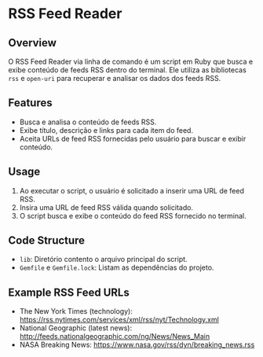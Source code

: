 # RSS Feed Reader

## Overview
O RSS Feed Reader via linha de comando é um script em Ruby que 
busca e exibe conteúdo de feeds RSS dentro do terminal. Ele utiliza 
as bibliotecas `rss` e `open-uri` para recuperar e analisar os dados dos feeds RSS.


## Features
- Busca e analisa o conteúdo de feeds RSS.
- Exibe título, descrição e links para cada item do feed.
- Aceita URLs de feed RSS fornecidas pelo usuário para buscar e exibir conteúdo.


## Usage
1. Ao executar o script, o usuário é solicitado a inserir uma URL de feed RSS.
2. Insira uma URL de feed RSS válida quando solicitado.
3. O script busca e exibe o conteúdo do feed RSS fornecido no terminal.


## Code Structure
- `lib`: Diretório contento o arquivo principal do script.
- `Gemfile` e `Gemfile.lock`: Listam as dependências do projeto.

## Example RSS Feed URLs
- The New York Times (technology): https://rss.nytimes.com/services/xml/rss/nyt/Technology.xml
- National Geographic (latest news): http://feeds.nationalgeographic.com/ng/News/News_Main
- NASA Breaking News: https://www.nasa.gov/rss/dyn/breaking_news.rss
